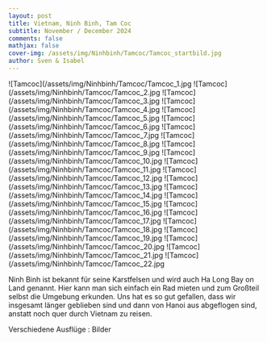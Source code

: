 ```yaml
---
layout: post
title: Vietnam, Ninh Binh, Tam Coc
subtitle: November / December 2024
comments: false
mathjax: false
cover-img: /assets/img/Ninhbinh/Tamcoc/Tamcoc_startbild.jpg
author: Sven & Isabel
---
```


![Tamcoc](/assets/img/Ninhbinh/Tamcoc/Tamcoc_1.jpg
![Tamcoc](/assets/img/Ninhbinh/Tamcoc/Tamcoc_2.jpg
![Tamcoc](/assets/img/Ninhbinh/Tamcoc/Tamcoc_3.jpg
![Tamcoc](/assets/img/Ninhbinh/Tamcoc/Tamcoc_4.jpg
![Tamcoc](/assets/img/Ninhbinh/Tamcoc/Tamcoc_5.jpg
![Tamcoc](/assets/img/Ninhbinh/Tamcoc/Tamcoc_6.jpg
![Tamcoc](/assets/img/Ninhbinh/Tamcoc/Tamcoc_7.jpg
![Tamcoc](/assets/img/Ninhbinh/Tamcoc/Tamcoc_8.jpg
![Tamcoc](/assets/img/Ninhbinh/Tamcoc/Tamcoc_9.jpg
![Tamcoc](/assets/img/Ninhbinh/Tamcoc/Tamcoc_10.jpg
![Tamcoc](/assets/img/Ninhbinh/Tamcoc/Tamcoc_11.jpg
![Tamcoc](/assets/img/Ninhbinh/Tamcoc/Tamcoc_12.jpg
![Tamcoc](/assets/img/Ninhbinh/Tamcoc/Tamcoc_13.jpg
![Tamcoc](/assets/img/Ninhbinh/Tamcoc/Tamcoc_14.jpg
![Tamcoc](/assets/img/Ninhbinh/Tamcoc/Tamcoc_15.jpg
![Tamcoc](/assets/img/Ninhbinh/Tamcoc/Tamcoc_16.jpg
![Tamcoc](/assets/img/Ninhbinh/Tamcoc/Tamcoc_17.jpg
![Tamcoc](/assets/img/Ninhbinh/Tamcoc/Tamcoc_18.jpg
![Tamcoc](/assets/img/Ninhbinh/Tamcoc/Tamcoc_19.jpg
![Tamcoc](/assets/img/Ninhbinh/Tamcoc/Tamcoc_20.jpg
![Tamcoc](/assets/img/Ninhbinh/Tamcoc/Tamcoc_21.jpg
![Tamcoc](/assets/img/Ninhbinh/Tamcoc/Tamcoc_22.jpg


Ninh Binh ist bekannt für seine Karstfelsen und wird auch Ha Long Bay on Land genannt. Hier kann man sich einfach ein Rad mieten und zum Großteil selbst die Umgebung erkunden.
Uns hat es so gut gefallen, dass wir insgesamt länger geblieben sind und dann von Hanoi aus abgeflogen sind, anstatt noch quer durch Vietnam zu reisen.

Verschiedene Ausflüge :
Bilder
